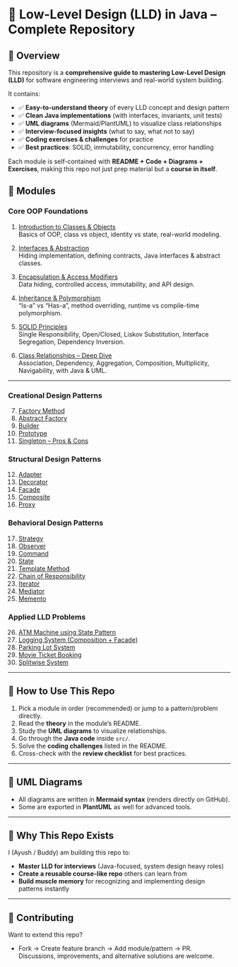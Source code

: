 # 📘 Low-Level Design (LLD) in Java – Complete Repository

## 🔹 Overview
This repository is a **comprehensive guide to mastering Low-Level Design (LLD)** for software engineering interviews and real-world system building.  

It contains:  
- ✅ **Easy-to-understand theory** of every LLD concept and design pattern  
- ✅ **Clean Java implementations** (with interfaces, invariants, unit tests)  
- ✅ **UML diagrams** (Mermaid/PlantUML) to visualize class relationships  
- ✅ **Interview-focused insights** (what to say, what not to say)  
- ✅ **Coding exercises & challenges** for practice  
- ✅ **Best practices**: SOLID, immutability, concurrency, error handling  

Each module is self-contained with **README + Code + Diagrams + Exercises**, making this repo not just prep material but a **course in itself**.  


## 🔹 Modules

### Core OOP Foundations
1. [Introduction to Classes & Objects](./01-introduction-to-classes-objects/README.md)  
   Basics of OOP, class vs object, identity vs state, real-world modeling.  

2. [Interfaces & Abstraction](./02-interfaces-and-abstraction/README.md)  
   Hiding implementation, defining contracts, Java interfaces & abstract classes.  

3. [Encapsulation & Access Modifiers](./03-encapsulation-access-modifiers/README.md)  
   Data hiding, controlled access, immutability, and API design.  

4. [Inheritance & Polymorphism](./04-inheritance-polymorphism/README.md)  
   “Is-a” vs “Has-a”, method overriding, runtime vs compile-time polymorphism.  

5. [SOLID Principles](./05-solid-principles/README.md)  
   Single Responsibility, Open/Closed, Liskov Substitution, Interface Segregation, Dependency Inversion.  

6. [Class Relationships – Deep Dive](./06-class-relationships/README.md)  
   Association, Dependency, Aggregation, Composition, Multiplicity, Navigability, with Java & UML.  

---

### Creational Design Patterns
7. [Factory Method](./07-factory-method/README.md)  
8. [Abstract Factory](./08-abstract-factory/README.md)  
9. [Builder](./09-builder/README.md)  
10. [Prototype](./10-prototype/README.md)  
11. [Singleton – Pros & Cons](./11-singleton/README.md)  

### Structural Design Patterns
12. [Adapter](./12-adapter/README.md)  
13. [Decorator](./13-decorator/README.md)  
14. [Facade](./14-facade/README.md)  
15. [Composite](./15-composite/README.md)  
16. [Proxy](./16-proxy/README.md)  

### Behavioral Design Patterns
17. [Strategy](./17-strategy/README.md)  
18. [Observer](./18-observer/README.md)  
19. [Command](./19-command/README.md)  
20. [State](./20-state/README.md)  
21. [Template Method](./21-template-method/README.md)  
22. [Chain of Responsibility](./22-chain-of-responsibility/README.md)  
23. [Iterator](./23-iterator/README.md)  
24. [Mediator](./24-mediator/README.md)  
25. [Memento](./25-memento/README.md)  

### Applied LLD Problems
26. [ATM Machine using State Pattern](./26-atm-using-state/README.md)  
27. [Logging System (Composition + Facade)](./27-logging-system/README.md)  
28. [Parking Lot System](./28-parking-lot/README.md)  
29. [Movie Ticket Booking](./29-movie-booking/README.md)  
30. [Splitwise System](./30-splitwise/README.md)  

---

## 🔹 How to Use This Repo
1. Pick a module in order (recommended) or jump to a pattern/problem directly.  
2. Read the **theory** in the module’s README.  
3. Study the **UML diagrams** to visualize relationships.  
4. Go through the **Java code** inside `src/`.  
5. Solve the **coding challenges** listed in the README.  
6. Cross-check with the **review checklist** for best practices.  

---

## 🔹 UML Diagrams
- All diagrams are written in **Mermaid syntax** (renders directly on GitHub).  
- Some are exported in **PlantUML** as well for advanced tools.  

---

## 🔹 Why This Repo Exists
I (Ayush / Buddy) am building this repo to:  
- **Master LLD for interviews** (Java-focused, system design heavy roles)  
- **Create a reusable course-like repo** others can learn from  
- **Build muscle memory** for recognizing and implementing design patterns instantly  

---

## 🔹 Contributing
Want to extend this repo?  
- Fork → Create feature branch → Add module/pattern → PR.  
Discussions, improvements, and alternative solutions are welcome.  
